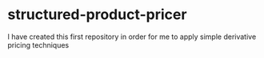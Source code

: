 # structured-product-pricer
I have created this first repository in order for me to apply simple derivative pricing techniques
